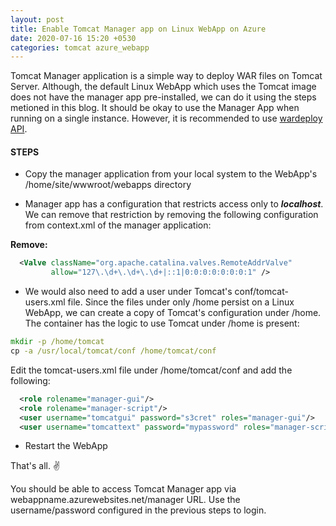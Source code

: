 ```yaml
---
layout: post
title: Enable Tomcat Manager app on Linux WebApp on Azure
date: 2020-07-16 15:20 +0530
categories: tomcat azure_webapp
---
```


Tomcat Manager application is a simple way to deploy WAR files on Tomcat Server. Although, the default Linux WebApp which uses the Tomcat image does not have the manager app pre-installed, we can do it using the steps metioned in this blog. It should be okay to use the Manager App when running on a single instance. However, it is recommended to use [wardeploy API](https://github.com/projectkudu/kudu/wiki/Deploying-WAR-files-using-wardeploy#why-wardeploy).

#### __STEPS__

- Copy the manager application from your local system to the WebApp's /home/site/wwwroot/webapps directory

- Manager app has a configuration that restricts access only to ___localhost___. We can remove that restriction by removing the following configuration from context.xml of the manager application:

__Remove:__

```xml
  <Valve className="org.apache.catalina.valves.RemoteAddrValve"
         allow="127\.\d+\.\d+\.\d+|::1|0:0:0:0:0:0:0:1" />
```

- We would also need to add a user under Tomcat's conf/tomcat-users.xml file. Since the files under only /home persist on a Linux WebApp, we can create a copy of Tomcat's configuration under /home. The container has the logic to use Tomcat under /home is present:

```cmd
mkdir -p /home/tomcat
cp -a /usr/local/tomcat/conf /home/tomcat/conf
```

Edit the tomcat-users.xml file under /home/tomcat/conf and add the following:

```xml
  <role rolename="manager-gui"/>
  <role rolename="manager-script"/>
  <user username="tomcatgui" password="s3cret" roles="manager-gui"/>
  <user username="tomcattext" password="mypassword" roles="manager-script"/>
```

- Restart the WebApp

That's all. :v:

You should be able to access Tomcat Manager app via webappname.azurewebsites.net/manager URL. Use the username/password configured in the previous steps to login.
